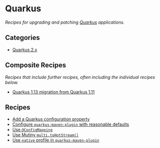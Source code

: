 # Quarkus

_Recipes for upgrading and patching [Quarkus](https://quarkus.io/) applications._

## Categories

* [Quarkus 2.x](/reference/recipes/quarkus/quarkus2)

## Composite Recipes

_Recipes that include further recipes, often including the individual recipes below._

* [Quarkus 1.13 migration from Quarkus 1.11](./quarkus1to1_13migration.md)

## Recipes

* [Add a Quarkus configuration property](./addquarkusproperty.md)
* [Configure `quarkus-maven-plugin` with reasonable defaults](./configurequarkusmavenpluginwithreasonabledefaults.md)
* [Use `@ConfigMapping`](./configpropertiestoconfigmapping.md)
* [Use Mutiny `multi.toHotStream()`](./multitransformhotstreamtomultihotstream.md)
* [Use `native` profile in `quarkus-maven-plugin`](./migratequarkusmavenpluginnativeimagegoal.md)



